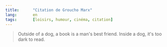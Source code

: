 ```yaml
--- 
title:      "Citation de Groucho Marx" 
lang:       en 
tags:       [loisirs, humour, cinéma, citation]
---
```



> Outside of a dog, a book is a man's best friend. Inside a dog, it's too dark to read.

